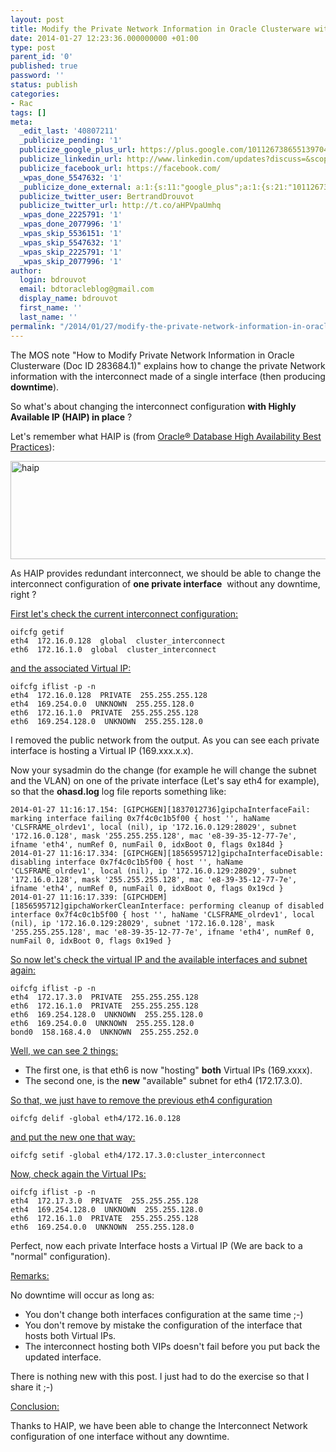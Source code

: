 ```yaml
---
layout: post
title: Modify the Private Network Information in Oracle Clusterware with HAIP in place
date: 2014-01-27 12:23:36.000000000 +01:00
type: post
parent_id: '0'
published: true
password: ''
status: publish
categories:
- Rac
tags: []
meta:
  _edit_last: '40807211'
  _publicize_pending: '1'
  publicize_google_plus_url: https://plus.google.com/101126738655139704850/posts/9VULZ95YYuU
  publicize_linkedin_url: http://www.linkedin.com/updates?discuss=&scope=16310177&stype=M&topic=5833529520376135680&type=U&a=D-Km
  publicize_facebook_url: https://facebook.com/
  _wpas_done_5547632: '1'
  _publicize_done_external: a:1:{s:11:"google_plus";a:1:{s:21:"101126738655139704850";b:1;}}
  publicize_twitter_user: BertrandDrouvot
  publicize_twitter_url: http://t.co/aHPVpaUmhq
  _wpas_done_2225791: '1'
  _wpas_done_2077996: '1'
  _wpas_skip_5536151: '1'
  _wpas_skip_5547632: '1'
  _wpas_skip_2225791: '1'
  _wpas_skip_2077996: '1'
author:
  login: bdrouvot
  email: bdtoracleblog@gmail.com
  display_name: bdrouvot
  first_name: ''
  last_name: ''
permalink: "/2014/01/27/modify-the-private-network-information-in-oracle-clusterware-with-haip-in-place/"
---
```


The MOS note "How to Modify Private Network Information in Oracle Clusterware (Doc ID 283684.1)" explains how to change the private Network information with the interconnect made of a single interface (then producing **downtime**).

So what's about changing the interconnect configuration **with Highly Available IP (HAIP) in place** ?

Let's remember what HAIP is (from [Oracle® Database High Availability Best Practices](http://docs.oracle.com/cd/E11882_01/server.112/e10803/config_cw.htm#HABPT4849)):

<img src="{{ site.baseurl }}/assets/images/haip.png" class="aligncenter size-full wp-image-1592" width="620" height="157" alt="haip" />

As HAIP provides redundant interconnect, we should be able to change the interconnect configuration of **one private interface**  without any downtime, right ?

<span style="text-decoration:underline;">First let's check the current interconnect configuration:</span>

    oifcfg getif       
    eth4  172.16.0.128  global  cluster_interconnect
    eth6  172.16.1.0  global  cluster_interconnect

<span style="text-decoration:underline;">and the associated Virtual IP:</span>

    oifcfg iflist -p -n
    eth4  172.16.0.128  PRIVATE  255.255.255.128
    eth4  169.254.0.0  UNKNOWN  255.255.128.0
    eth6  172.16.1.0  PRIVATE  255.255.255.128
    eth6  169.254.128.0  UNKNOWN  255.255.128.0

I removed the public network from the output. As you can see each private interface is hosting a Virtual IP (169.xxx.x.x).

Now your sysadmin do the change (for example he will change the subnet and the VLAN) on one of the private interface (Let's say eth4 for example), so that the **ohasd.log** log file reports something like:

    2014-01-27 11:16:17.154: [GIPCHGEN][1837012736]gipchaInterfaceFail: marking interface failing 0x7f4c0c1b5f00 { host '', haName 'CLSFRAME_olrdev1', local (nil), ip '172.16.0.129:28029', subnet '172.16.0.128', mask '255.255.255.128', mac 'e8-39-35-12-77-7e', ifname 'eth4', numRef 0, numFail 0, idxBoot 0, flags 0x184d }
    2014-01-27 11:16:17.334: [GIPCHGEN][1856595712]gipchaInterfaceDisable: disabling interface 0x7f4c0c1b5f00 { host '', haName 'CLSFRAME_olrdev1', local (nil), ip '172.16.0.129:28029', subnet '172.16.0.128', mask '255.255.255.128', mac 'e8-39-35-12-77-7e', ifname 'eth4', numRef 0, numFail 0, idxBoot 0, flags 0x19cd }
    2014-01-27 11:16:17.339: [GIPCHDEM][1856595712]gipchaWorkerCleanInterface: performing cleanup of disabled interface 0x7f4c0c1b5f00 { host '', haName 'CLSFRAME_olrdev1', local (nil), ip '172.16.0.129:28029', subnet '172.16.0.128', mask '255.255.255.128', mac 'e8-39-35-12-77-7e', ifname 'eth4', numRef 0, numFail 0, idxBoot 0, flags 0x19ed }

<span style="text-decoration:underline;">So now let's check the virtual IP and the available interfaces and subnet again:</span>

    oifcfg iflist -p -n
    eth4  172.17.3.0  PRIVATE  255.255.255.128
    eth6  172.16.1.0  PRIVATE  255.255.255.128
    eth6  169.254.128.0  UNKNOWN  255.255.128.0
    eth6  169.254.0.0  UNKNOWN  255.255.128.0
    bond0  158.168.4.0  UNKNOWN  255.255.252.0

<span style="text-decoration:underline;">Well, we can see 2 things:</span>

-   The first one, is that eth6 is now "hosting" **both** Virtual IPs (169.xxxx).
-   The second one, is the **new** "available" subnet for eth4 (172.17.3.0).

<span style="text-decoration:underline;">So that, we just have to remove the previous eth4 configuration</span>

    oifcfg delif -global eth4/172.16.0.128

<span style="text-decoration:underline;">and put the new one that way:</span>

    oifcfg setif -global eth4/172.17.3.0:cluster_interconnect

<span style="text-decoration:underline;">Now, check again the Virtual IPs:</span>

    oifcfg iflist -p -n
    eth4  172.17.3.0  PRIVATE  255.255.255.128
    eth4  169.254.128.0  UNKNOWN  255.255.128.0
    eth6  172.16.1.0  PRIVATE  255.255.255.128
    eth6  169.254.0.0  UNKNOWN  255.255.128.0

Perfect, now each private Interface hosts a Virtual IP (We are back to a "normal" configuration).

<span style="text-decoration:underline;">Remarks:</span>

No downtime will occur as long as:

-   You don't change both interfaces configuration at the same time ;-)
-   You don't remove by mistake the configuration of the interface that hosts both Virtual IPs.
-   The interconnect hosting both VIPs doesn't fail before you put back the updated interface.

There is nothing new with this post. I just had to do the exercise so that I share it ;-)

<span style="text-decoration:underline;">Conclusion:</span>

Thanks to HAIP, we have been able to change the Interconnect Network configuration of one interface without any downtime.
